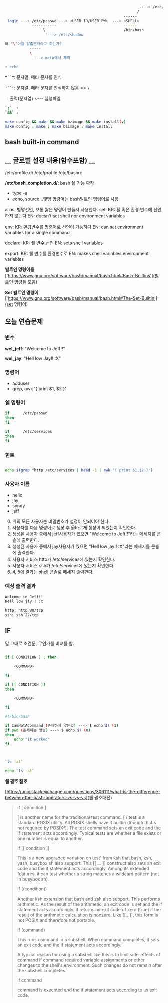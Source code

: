 ```bash                                                            
                                                            .---> /etc/shells <--- # chsh -l 
                                                           /
                                                     ------
 login ---> /etc/passwd ---> <USER_ID/USER_PW>  ---> <SHELL>
            -----------                              ------
                 \                                   /bin/bash 
                  '---> /etc/shadow 

```

```bash
왜 "\"이걸 탈출문자라고 하는가?
           -----
           \
            '---> meta에서 제외                  

+ echo 
```


__`"``"`__: 문자열, 메타 문자를 인식

__`'``'`__: 문자열, 메타 문자를 인식하지 않음 == `\`

__``` ```__: 출력(문자열) <--- 실행파일         


```bash
`;`  :
`&&` :

make config && make && make bzimage && make install(v)
make config ; make ; make bzimage ; make install 
```

## bash built-in command


__ 글로벌 설정 내용(함수포함) __
----------------

/etc/profile.d/
/etc/profile
/etc/bashrc

__/etc/bash_completion.d/__: bash 쉘 기능 확장

- type -a <command>
- echo, source...몇명 명령어는 bash빌트인 명령어로 사용

alias: 
        별명선언, 보통 짧은 명령어 만들시 사용한다.
set:
    KR: 쉘 혹은 환경 변수에 선언하지 않는다
    EN: doesn't set shell nor environment variables

env:
    KR: 환경변수를 명령어로 선언이 가능하다
    EN: can set environment variables for a single command

declare:
    KR: 쉘 변수 선언 
    EN: sets shell variables

export:
    KR: 쉘 변수를 환경변수로 
    EN: makes shell variables environment variables

**빌트인 명령어들**
['https://www.gnu.org/software/bash/manual/bash.html#Bash-Builtins'](빌트인 명령들 모음)

**Set 빌트인 명령어**
['https://www.gnu.org/software/bash/manual/bash.html#The-Set-Builtin'](set 명령어)


## 오늘 연습문제

### 변수
__wel_jeff__: "Welcome to Jeff!!"

__wel_jay__: "Hell low Jay!! :X"

### 명령어
* adduser
* grep, awk '{ print $1, $2 }'

### 쉘 명령어
```bash
if      /etc/passwd
then
fi 

if      /etc/services
then
fi
```

### 힌트

```bash

echo $(grep ^http /etc/services | head -1 | awk '{ print $1,$2 }')

```

### 사용자 이름

- helix
- jay
- syndy
- jeff

0. 위의 모든 사용자는 비밀번호가 설정이 안되어야 한다.
1. 사용자를 다음 명령어로 생성 후 올바르게 생성이 되었는지 확인한다.
2. 생성된 사용자 중에서 jeff사용자가 있으면 "Welcome to Jeff!!"라는 메세지를 콘솔에 출력한다.
3. 생성된 사용자 중에서 jay사용자가 있으면 "Hell low jay!! :X"라는 메세지를 콘솔에 출력한다.
4. 사용자 서비스 http가 /etc/services에 있는지 확인한다.
5. 사용자 서비스 ssh가 /etc/services에 있는지 확인한다.
6. 4, 5에 결과는 shell 콘솔로 메세지 출력한다.


### 예상 출력 결과

```bash
Welcome to Jeff!!
Hell low jay!! :x

http: http 80/tcp
ssh: ssh 22/tcp

```


## IF


말 그대로 조건문, 무언가를 비교를 함. 

```bash

if [ CONDITION ] ; then

    <COMMAND>

fi

if [[ CONDITION ]]
then

    <COMMAND>

fi    

```


```bash
#!/bin/bash

if IamNotACommand (존재하지 않는것) ---> $ echo $? (1)
if pwd (존재하는 명령) ---> $ echo $? (0)
then
    echo "It worked"
fi

```


```bash


`ls -al`

echo `ls -al`


```


__쉘 괄호 참조__

[https://unix.stackexchange.com/questions/306111/what-is-the-difference-between-the-bash-operators-vs-vs-vs](쉘 괄호대전)

>if [ condition ]
>
>[ is another name for the traditional test command. [ / test is a standard POSIX utility. All POSIX shells have it builtin (though that's not required by POSIX²). The test command sets an exit code and the if statement acts accordingly. Typical tests are whether a file exists or one number is equal to another.
>
>if [[ condition ]]
>
>This is a new upgraded variation on test¹ from ksh that bash, zsh, yash, busybox sh also support. This [[ ... ]] construct also sets an exit code and the if statement acts accordingly. Among its extended features, it can test whether a string matches a wildcard pattern (not in busybox sh).
>
>if ((condition))
>
>Another ksh extension that bash and zsh also support. This performs arithmetic. As the result of the arithmetic, an exit code is set and the if statement acts accordingly. It returns an exit code of zero (true) if the result of the arithmetic calculation is nonzero. Like [[...]], this form is not POSIX and therefore not portable.
>
>if (command)
>
>This runs command in a subshell. When command completes, it sets an exit code and the if statement acts accordingly.
>
>A typical reason for using a subshell like this is to limit side-effects of command if command required variable assignments or other changes to the shell's environment. Such changes do not remain after the subshell completes.
>
>if command
>
>command is executed and the if statement acts according to its exit code.
>
